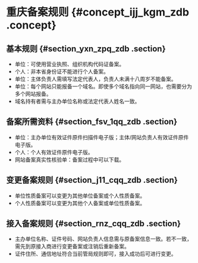# 重庆备案规则 {#concept_ijj_kgm_zdb .concept}

## 基本规则 {#section_yxn_zpq_zdb .section}

-   单位：可使用营业执照、组织机构代码证备案。
-   个人：非本省身份证不能进行个人备案。
-   单位：主体负责人需填写法定代表人，负责人未满十八周岁不能备案。
-   单位：每个网站只能报备一个域名。即使多个域名指向同一网站，也需要分为多个网站报备。
-   域名持有者需与主办单位名称或法定代表人姓名一致。

## 备案所需资料 {#section_fsv_1qq_zdb .section}

-   单位：主办单位有效证件原件扫描件电子版；主体/网站负责人有效证件原件电子版。
-   个人：个人有效证件原件电子版。
-   网站备案真实性核验单：备案过程中可以下载。

## 变更备案规则 {#section_j11_cqq_zdb .section}

-   单位性质备案可以变更为其他单位备案或个人性质备案。
-   个人性质备案可以变更为其他个人备案或单位性质备案。

## 接入备案规则 {#section_rnz_cqq_zdb .section}

-   主办单位名称、证件号码、网站负责人信息需与原备案信息一致。若不一致，需先到原接入商进行变更备案或注销后重新备案。
-   证件住所、通信地址符合当前管局规则即可，接入成功后可进行变更。

